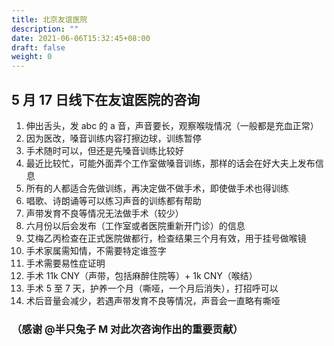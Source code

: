 ```yaml
---
title: 北京友谊医院
description: ""
date: 2021-06-06T15:32:45+08:00
draft: false
weight: 0
---
```


## 5 月 17 日线下在友谊医院的咨询

1. 伸出舌头，发 abc 的 a 音，声音要长，观察喉咙情况（一般都是充血正常）
1. 因为医改，嗓音训练内容打擦边球，训练暂停
1. 手术随时可以，但还是先嗓音训练比较好
1. 最近比较忙，可能外面弄个工作室做嗓音训练，那样的话会在好大夫上发布信息
1. 所有的人都适合先做训练，再决定做不做手术，即使做手术也得训练
1. 唱歌、诗朗诵等可以练习声音的训练都有帮助
1. 声带发育不良等情况无法做手术（较少）
1. 六月份以后会发布（工作室或者医院重新开门诊）的信息
1. 艾梅乙丙检查在正式医院做都行，检查结果三个月有效，用于挂号做喉镜
1. 手术家属需知情，不需要特定谁签字
1. 手术需要易性症证明
1. 手术 11k CNY（声带，包括麻醉住院等）+ 1k CNY（喉结）
1. 手术 5 至 7 天，护养一个月（嘶哑，一个月后消失），打招呼可以
1. 术后音量会减少，若遇声带发育不良等情况，声音会一直略有嘶哑

### （感谢 @半只兔子 M 对此次咨询作出的重要贡献）
